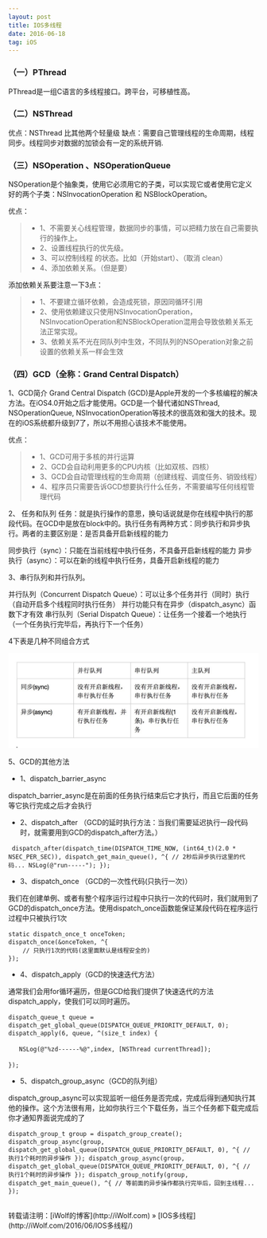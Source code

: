 ```yaml
---
layout: post
title: IOS多线程
date: 2016-06-18
tag: iOS
---
```


### （一）PThread
PThread是一组C语言的多线程接口。跨平台，可移植性高。
                
### （二）NSThread
优点：NSThread 比其他两个轻量级
缺点：需要自己管理线程的生命周期，线程同步。线程同步对数据的加锁会有一定的系统开销.
 
 
### （三）NSOperation 、NSOperationQueue
NSOperation是个抽象类，使用它必须用它的子类，可以实现它或者使用它定义好的两个子类：NSInvocationOperation 和 NSBlockOperation。
 
优点：
>* 1、不需要关心线程管理，数据同步的事情，可以把精力放在自己需要执行的操作上。
>* 2、设置线程执行的优先级。
>* 3、可以控制线程 的状态。比如（开始start）、（取消 clean）
>* 4、添加依赖关系。（但是要）
 
添加依赖关系要注意一下3点：
>* 1、不要建立循环依赖，会造成死锁，原因同循环引用
>* 2、使用依赖建议只使用NSInvocationOperation，NSInvocationOperation和NSBlockOperation混用会导致依赖关系无法正常实现。
>* 3、依赖关系不光在同队列中生效，不同队列的NSOperation对象之前设置的依赖关系一样会生效
 
### （四）GCD（全称：Grand Central Dispatch）
 
1、GCD简介 
Grand Central Dispatch (GCD)是Apple开发的一个多核编程的解决方法。在iOS4.0开始之后才能使用。GCD是一个替代诸如NSThread, NSOperationQueue, NSInvocationOperation等技术的很高效和强大的技术。现在的iOS系统都升级到7了，所以不用担心该技术不能使用。
 
优点：
>* 1、GCD可用于多核的并行运算 
>* 2、GCD会自动利用更多的CPU内核（比如双核、四核） 
>* 3、GCD会自动管理线程的生命周期（创建线程、调度任务、销毁线程） 
>* 4、程序员只需要告诉GCD想要执行什么任务，不需要编写任何线程管理代码 
 
2、 任务和队列
任务：就是执行操作的意思，换句话说就是你在线程中执行的那段代码。在GCD中是放在block中的。执行任务有两种方式：同步执行和异步执行。两者的主要区别是：是否具备开启新线程的能力
 
同步执行（sync）：只能在当前线程中执行任务，不具备开启新线程的能力
异步执行（async）：可以在新的线程中执行任务，具备开启新线程的能力
 
3、串行队列和并行队列。
 
并行队列（Concurrent Dispatch Queue）：可以让多个任务并行（同时）执行（自动开启多个线程同时执行任务）
并行功能只有在异步（dispatch_async）函数下才有效
串行队列（Serial Dispatch Queue）：让任务一个接着一个地执行（一个任务执行完毕后，再执行下一个任务）
 
4下表是几种不同组合方式
 
<img src="/images/posts/IOS多线程/IOS多线程.jpeg" > 

5、GCD的其他方法

* 1、dispatch_barrier_async

dispatch_barrier_async是在前面的任务执行结束后它才执行，而且它后面的任务等它执行完成之后才会执行

* 2、dispatch_after （GCD的延时执行方法：当我们需要延迟执行一段代码时，就需要用到GCD的dispatch_after方法。）

```
 dispatch_after(dispatch_time(DISPATCH_TIME_NOW, (int64_t)(2.0 * NSEC_PER_SEC)), dispatch_get_main_queue(), ^{ // 2秒后异步执行这里的代码... NSLog(@"run-----"); });
```

* 3、dispatch_once （GCD的一次性代码(只执行一次)） 

我们在创建单例、或者有整个程序运行过程中只执行一次的代码时，我们就用到了GCD的dispatch_once方法。使用dispatch_once函数能保证某段代码在程序运行过程中只被执行1次

```
static dispatch_once_t onceToken;
dispatch_once(&onceToken, ^{
    // 只执行1次的代码(这里面默认是线程安全的)
});
```
 
* 4、dispatch_apply（GCD的快速迭代方法）

通常我们会用for循环遍历，但是GCD给我们提供了快速迭代的方法dispatch_apply，使我们可以同时遍历。

 ```
dispatch_queue_t queue = dispatch_get_global_queue(DISPATCH_QUEUE_PRIORITY_DEFAULT, 0); 
dispatch_apply(6, queue, ^(size_t index) { 

	NSLog(@"%zd------%@",index, [NSThread currentThread]);
	 
});
 ```

* 5、dispatch_group_async（GCD的队列组）

dispatch_group_async可以实现监听一组任务是否完成，完成后得到通知执行其他的操作。这个方法很有用，比如你执行三个下载任务，当三个任务都下载完成后你才通知界面说完成的了

 ```
dispatch_group_t group = dispatch_group_create(); dispatch_group_async(group, dispatch_get_global_queue(DISPATCH_QUEUE_PRIORITY_DEFAULT, 0), ^{ // 执行1个耗时的异步操作 }); dispatch_group_async(group, dispatch_get_global_queue(DISPATCH_QUEUE_PRIORITY_DEFAULT, 0), ^{ // 执行1个耗时的异步操作 }); dispatch_group_notify(group, dispatch_get_main_queue(), ^{ // 等前面的异步操作都执行完毕后，回到主线程... });
 ```
 
<br>
转载请注明：[iWolf的博客](http://iWolf.com) » [IOS多线程](http://iWolf.com/2016/06/IOS多线程/)  



